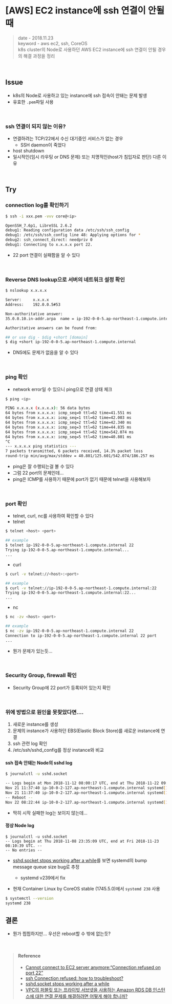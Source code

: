 # [AWS] EC2 instance에 ssh 연결이 안될 때
> date - 2018.11.23  
> keyword - aws ec2, ssh, CoreOS  
> k8s cluster의 Node로 사용하던 AWS EC2 instance에 ssh 연결이 안될 경우의 해결 과정을 정리

<br>

## Issue
* k8s의 Node로 사용하고 있는 instance에 ssh 접속이 안돼는 문제 발생
* 유효한 `.pem`파일 사용

<br>

### ssh 연결이 되지 않는 이유?
* 연결하려는 TCP/22에서 수신 대기중인 서비스가 없는 경우
  * SSH daemon이 죽었다
* host shutdown
* 일시적인(임시 라우팅 or DNS 문제) 또는 치명적인(host가 침입자로 판단) 다른 이유


<br>

## Try

### connection log를 확인하기
```sh
$ ssh -i xxx.pem -vvv core@<ip>

OpenSSH_7.6p1, LibreSSL 2.6.2
debug1: Reading configuration data /etc/ssh/ssh_config
debug1: /etc/ssh/ssh_config line 48: Applying options for *
debug2: ssh_connect_direct: needpriv 0
debug1: Connecting to x.x.x.x port 22.
```
* 22 port 연결이 실패함을 알 수 있다

<br>

### Reverse DNS lookup으로 서버의 네트워크 설정 확인
```sh
$ nslookup x.x.x.x

Server:		x.x.x.x
Address:	192.0.0.5#53

Non-authoritative answer:
35.0.0.10.in-addr.arpa	name = ip-192-0-0-5.ap-northeast-1.compute.internal.

Authoritative answers can be found from:

## or use dig - $dig +short [domain]
$ dig +short ip-192-0-0-5.ap-northeast-1.compute.internal
```
* DNS에도 문제가 없음을 알 수 있다

<br>

### ping 확인
* network error일 수 있으니 ping으로 연결 상태 체크
```sh
$ ping <ip>

PING x.x.x.x (x.x.x.x): 56 data bytes
64 bytes from x.x.x.x: icmp_seq=0 ttl=62 time=41.551 ms
64 bytes from x.x.x.x: icmp_seq=1 ttl=62 time=42.003 ms
64 bytes from x.x.x.x: icmp_seq=2 ttl=62 time=42.340 ms
64 bytes from x.x.x.x: icmp_seq=3 ttl=62 time=44.835 ms
64 bytes from x.x.x.x: icmp_seq=4 ttl=62 time=542.074 ms
64 bytes from x.x.x.x: icmp_seq=5 ttl=62 time=40.801 ms
^C
--- x.x.x.x ping statistics ---
7 packets transmitted, 6 packets received, 14.3% packet loss
round-trip min/avg/max/stddev = 40.801/125.601/542.074/186.257 ms
```
* ping은 잘 수행되는걸 볼 수 있다
* 그럼 22 port의 문제인데...
* ping은 ICMP를 사용하기 때문에 port가 없기 때문에 telnet을 사용해보자

<br>

### port 확인
* telnet, curl, nc를 사용하여 확인할 수 있다
* telnet
```sh
$ telnet <host> <port>

## example
$ telnet ip-192-0-0-5.ap-northeast-1.compute.internal 22
Trying ip-192-0-0-5.ap-northeast-1.compute.internal...
...
```

* curl
```sh
$ curl -v telnet://<host>:<port>

## example
$ curl -v telnet://ip-192-0-0-5.ap-northeast-1.compute.internal:22
Trying ip-192-0-0-5.ap-northeast-1.compute.internal:22...
...
```

* nc
```sh
$ nc -zv <host> <port>

## example
$ nc -zv ip-192-0-0-5.ap-northeast-1.compute.internal 22
Connection to ip-192-0-0-5.ap-northeast-1.compute.internal 22 port
...
```
* 뭔가 문제가 있는듯...

<br>

### Security Group, firewall 확인
* Security Group에 22 port가 등록되어 있는지 확인

<br>

### 위에 방법으로 원인을 못찾았다면....
1. 새로운 instance를 생성
2. 문제의 instance가 사용하던 EBS(Elastic Block Store)를 새로운 instance에 연결
3. ssh 관련 log 확인
4. /etc/ssh/sshd_config를 정상 instance와 비교

#### ssh 접속 안돼는 Node의 sshd log
```sh
$ journalctl -u sshd.socket

-- Logs begin at Mon 2018-11-12 08:00:17 UTC, end at Thu 2018-11-22 09:00:10 UTC. --
Nov 21 11:37:40 ip-10-0-2-127.ap-northeast-1.compute.internal systemd[1]: sshd.socket: Failed to queue service startup job (Maybe the service file is missing or not a template unit?): Argument list too long
Nov 21 11:37:40 ip-10-0-2-127.ap-northeast-1.compute.internal systemd[1]: sshd.socket: Failed with result 'resources'.
-- Reboot --
Nov 22 08:22:44 ip-10-0-2-127.ap-northeast-1.compute.internal systemd[1]: Listening on OpenSSH Server Socket.
```
* 딱히 시작 실패한 log는 보이지 않는데…

#### 정상 Node log
```
$ journalctl -u sshd.socket
-- Logs begin at Thu 2018-11-08 23:35:09 UTC, end at Fri 2018-11-23 08:10:39 UTC. --
-- No entries --
```
* [sshd.socket stops working after a while](https://github.com/coreos/bugs/issues/2181)를 보면 systemd의 bump message queue size bug로 추정
  * systemd v239에서 fix

* 현재 Container Linux by CoreOS stable (1745.5.0)에서 `systemd 238` 사용
```sh
$ systemctl --version
systemd 238
```

## 결론
* 뭔가 찝찝하지만… 우선은 reboot할 수 밖에 없는듯?

<br>

> #### Reference
> * [Cannot connect to EC2 server anymore:“Connection refused on port 22”](https://unix.stackexchange.com/questions/369366/cannot-connect-to-ec2-server-anymoreconnection-refused-on-port-22)
> * [ssh Connection refused: how to troubleshoot?](https://unix.stackexchange.com/questions/21302/ssh-connection-refused-how-to-troubleshoot)
> * [sshd.socket stops working after a while](https://github.com/coreos/bugs/issues/2181)
> * [VPC의 퍼블릿 또는 프라이빗 서브넷을 사용하는 Amazon RDS DB 인스턴스에 대한 연결 문제를 해결하려면 어떻게 해야 합니까?](https://aws.amazon.com/ko/premiumsupport/knowledge-center/rds-connectivity-instance-subnet-vpc)
